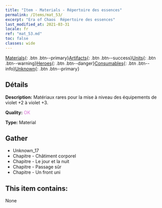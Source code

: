 ```yaml
---
title: "Item - Materials - Répertoire des essences"
permalink: /Items/mat_53/
excerpt: "Era of Chaos  Répertoire des essences"
last_modified_at: 2021-03-31
locale: fr
ref: "mat_53.md"
toc: false
classes: wide
---
```

 [Materials](/fr/Items/){: .btn .btn--primary}[Artifacts](/fr/Items/Artifacts/){: .btn .btn--success}[Units](/fr/Items/Units/){: .btn .btn--warning}[Heroes](/fr/Items/Heroes/){: .btn .btn--danger}[Consumables](/fr/Items/Consumables/){: .btn .btn--info}[Unknown](/fr/Items/Unknown/){: .btn .btn--primary}

## Détails
 **Description:** Matériaux rares pour la mise à niveau des équipements de violet +2 à violet +3.

 **Quality:** <span style="color: #DA70D6">OK</span>

 **Type:** Material

## Gather

*    Unknown_17 
*    Chapitre - Châtiment corporel 
*    Chapitre - Le jour et la nuit 
*    Chapitre - Passage sûr 
*    Chapitre - Un front uni 

## This item contains:

  None

